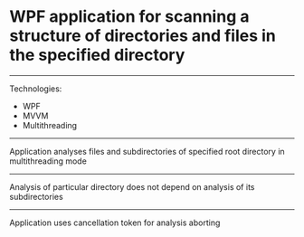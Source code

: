 # WPF application for scanning a structure of directories and files in the specified directory
***
Technologies:
* WPF
* MVVM
* Multithreading
***
Application analyses files and subdirectories of specified root directory in multithreading mode
***
Analysis of particular directory does not depend on analysis of its subdirectories
***
Application uses cancellation token for analysis aborting
